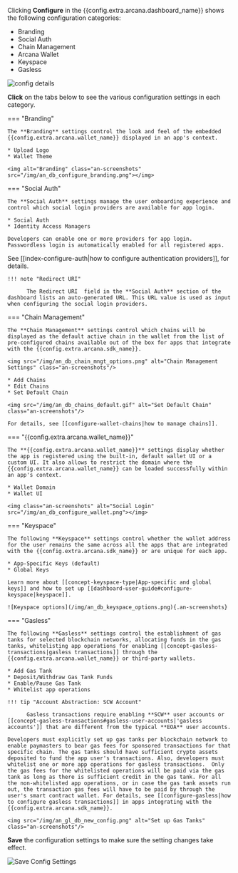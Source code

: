 Clicking **Configure** in the {{config.extra.arcana.dashboard_name}} shows the following configuration categories:

* Branding
* Social Auth 
* Chain Management
* Arcana Wallet
* Keyspace
* Gasless

<img class="an-screenshots" src="/img/an_db_configure_details.png" alt="config details"/>

**Click** on the tabs below to see the various configuration settings in each category.

=== "Branding"

    The **Branding** settings control the look and feel of the embedded {{config.extra.arcana.wallet_name}} displayed in an app's context.

    * Upload Logo
    * Wallet Theme
    
    <img alt="Branding" class="an-screenshots" src="/img/an_db_configure_branding.png"></img>

=== "Social Auth"

    The **Social Auth** settings manage the user onboarding experience and control which social login providers are available for app login. 

    * Social Auth
    * Identity Access Managers

    Developers can enable one or more providers for app login. Passwordless login is automatically enabled for all registered apps.

   See [[index-configure-auth|how to configure authentication providers]], for details.

    !!! note "Redirect URI"
           
          The Redirect URI  field in the **Social Auth** section of the dashboard lists an auto-generated URL. This URL value is used as input when configuring the social login providers.

=== "Chain Management"

    The **Chain Management** settings control which chains will be displayed as the default active chain in the wallet from the list of pre-configured chains available out of the box for apps that integrate with the {{config.extra.arcana.sdk_name}}.

    <img src="/img/an_db_chain_mngt_options.png" alt="Chain Management Settings" class="an-screenshots"/>

    * Add Chains
    * Edit Chains
    * Set Default Chain

    <img src="/img/an_db_chains_default.gif" alt="Set Default Chain" class="an-screenshots"/>

    For details, see [[configure-wallet-chains|how to manage chains]].

=== "{{config.extra.arcana.wallet_name}}"

    The **{{config.extra.arcana.wallet_name}}** settings display whether the app is registered using the built-in, default wallet UI or a custom UI. It also allows to restrict the domain where the {{config.extra.arcana.wallet_name}} can be loaded successfully within an app's context.

    * Wallet Domain
    * Wallet UI
    
    <img class="an-screenshots" alt="Social Login" src="/img/an_db_configure_wallet.png"></img>

=== "Keyspace"

    The following **Keyspace** settings control whether the wallet address for the user remains the same across all the apps that are integrated with the {{config.extra.arcana.sdk_name}} or are unique for each app. 

    * App-Specific Keys (default)
    * Global Keys

    Learn more about [[concept-keyspace-type|App-specific and global keys]] and how to set up [[dashboard-user-guide#configure-keyspace|keyspace]].

    ![Keyspace options](/img/an_db_keyspace_options.png){.an-screenshots}

=== "Gasless"

    The following **Gasless** settings control the establishment of gas tanks for selected blockchain networks, allocating funds in the gas tanks, whitelisting app operations for enabling [[concept-gasless-transactions|gasless transactions]] through the {{config.extra.arcana.wallet_name}} or third-party wallets.  

    * Add Gas Tank
    * Deposit/Withdraw Gas Tank Funds
    * Enable/Pause Gas Tank
    * Whitelist app operations

    !!! tip "Account Abstraction: SCW Account"

          Gasless transactions require enabling **SCW** user accounts or [[concept-gasless-transactions#gasless-user-accounts|'gasless accounts']] that are different from the typical **EOA** user accounts.
    
    Developers must explicitly set up gas tanks per blockchain network to enable paymasters to bear gas fees for sponsored transactions for that specific chain. The gas tanks should have sufficient crypto assets deposited to fund the app user's transactions. Also, developers must whitelist one or more app operations for gasless transactions.  Only the gas fees for the whitelisted operations will be paid via the gas tank as long as there is sufficient credit in the gas tank. For all the non-whitelisted app operations, or in case the gas tank assets run out, the transaction gas fees will have to be paid by through the user's smart contract wallet. For details, see [[configure-gasless|how to configure gasless transactions]] in apps integrating with the {{config.extra.arcana.sdk_name}}.

    <img src="/img/an_gl_db_new_config.png" alt="Set up Gas Tanks" class="an-screenshots"/>

**Save** the configuration settings to make sure the setting changes take effect.

<img src="/img/an_db_save_config_settings.png" alt="Save Config Settings" class="an-screenshots"/>
